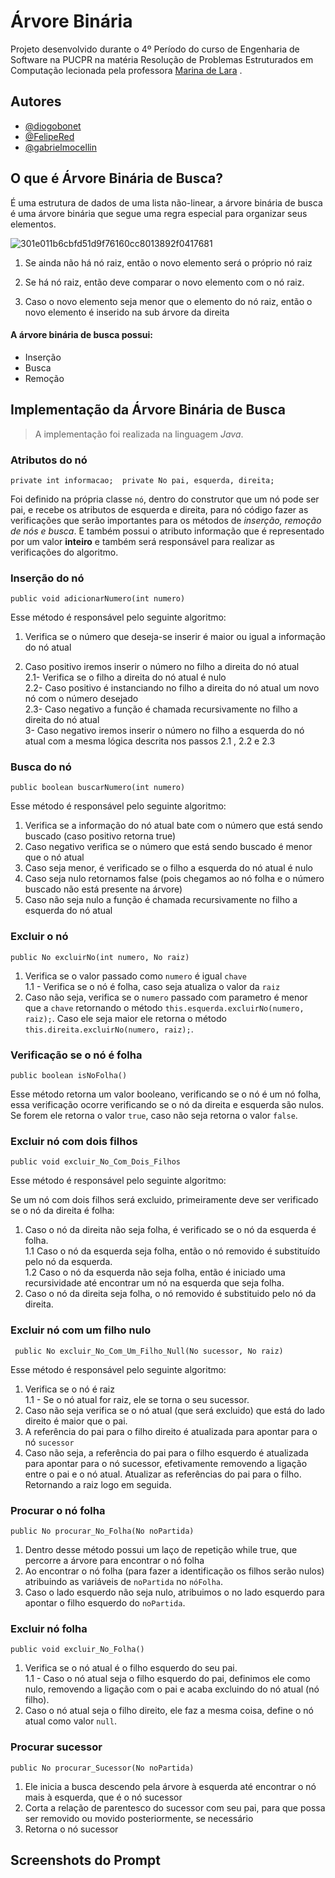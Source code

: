 # Árvore Binária
Projeto desenvolvido durante o 4º Período do curso de Engenharia de Software na PUCPR na matéria Resolução de Problemas Estruturados em Computação lecionada pela professora [Marina de Lara](https://github.com/akitodr) .

## Autores

- [@diogobonet](https://github.com/diogobonet)
- [@FelipeRed](https://github.com/FelipeRed)
- [@gabrielmocellin](https://github.com/gabrielmocellin)


## O que é Árvore Binária de Busca?
É uma estrutura de dados de uma lista não-linear, a árvore binária de busca é uma árvore binária que segue uma regra especial para organizar seus elementos.

![301e011b6cbfd51d9f76160cc8013892f0417681](https://github.com/gabrielmocellin/Arvore-Java/assets/96633512/ac7d92a1-4b46-4d3b-a916-b5be7e999e5b)


1. Se ainda não há nó raiz, então o novo elemento será o próprio nó raiz

2. Se há nó raiz, então deve comparar o novo elemento com o nó raiz. 

3. Caso o novo elemento seja menor que o elemento do nó raiz, então o novo elemento é inserido na sub árvore da direita

#### A árvore binária de busca possui:
- Inserção
- Busca
- Remoção

## Implementação da Árvore Binária de Busca
> A implementação foi realizada na linguagem *Java*.

### Atributos do nó
`private int informacao;  private No pai, esquerda, direita;`

Foi definido na própria classe `nó`, dentro do construtor que um nó pode ser pai, e recebe os atributos de esquerda e direita, para nó código fazer as verificações que serão importantes para os métodos de *inserção, remoção de nós e busca*. E também possui o atributo informação que é representado por um valor **inteiro** e também será responsável para realizar as verificações do algoritmo.

### Inserção do nó
`public void adicionarNumero(int numero)`

Esse método é responsável pelo seguinte algoritmo:

1. Verifica se o número que deseja-se inserir é maior ou igual a informação do nó atual
       
2. Caso positivo iremos inserir o número no filho a direita do nó atual<br>
        2.1- Verifica se o filho a direita do nó atual é nulo <br>
            2.2- Caso positivo é instanciando no filho a direita do nó atual um novo nó com o número desejado<br>
            2.3- Caso negativo a função é chamada recursivamente no filho a direita do nó atual<br>
       3- Caso negativo iremos inserir o número no filho a esquerda do nó atual com a mesma lógica descrita nos passos 2.1 , 2.2 e 2.3

### Busca do nó
`public boolean buscarNumero(int numero)`

Esse método é responsável pelo seguinte algoritmo:
1. Verifica se a informação do nó atual bate com o número que está sendo buscado (caso positivo retorna true)  
2. Caso negativo verifica se o número que está sendo buscado é menor que o nó atual
3. Caso seja menor, é verificado se o filho a esquerda do nó atual é nulo
4. Caso seja nulo retornamos false (pois chegamos ao nó folha e o número buscado não está presente na árvore)
5. Caso não seja nulo a função é chamada recursivamente no filho a esquerda do nó atual

### Excluir o nó
`public No excluirNo(int numero, No raiz)`

1. Verifica se o valor passado como `numero` é igual `chave`<br>
1.1 - Verifica se o nó é folha, caso seja atualiza o valor da `raiz` <br>
2. Caso não seja, verifica se o `numero` passado com parametro é menor que a `chave` retornando o método `this.esquerda.excluirNo(numero, raiz);`.
Caso ele seja maior ele retorna o método `this.direita.excluirNo(numero, raiz);`.


### Verificação se o nó é folha
`public boolean isNoFolha()`

Esse método retorna um valor booleano, verificando se o nó é um nó folha, essa verificação ocorre verificando se o nó da direita e esquerda são nulos. Se forem ele retorna o valor `true`, caso não seja retorna o valor `false`.

### Excluir nó com dois filhos
`public void excluir_No_Com_Dois_Filhos`

Esse método é responsável pelo seguinte algoritmo: <br>

Se um nó com dois filhos será excluido, primeiramente deve ser verificado se o nó da direita é folha:

1. Caso o nó da direita não seja folha, é verificado se o nó da esquerda é folha. <br>
    1.1 Caso o nó da esquerda seja folha, então o nó removido é substituído pelo nó da esquerda.<br>
    1.2 Caso o nó da esquerda não seja folha, então é iniciado uma recursividade até encontrar um nó na esquerda que seja folha.<br>
2. Caso o nó da direita seja folha, o nó removido é substituido pelo nó da direita.

### Excluir nó com um filho nulo
` public No excluir_No_Com_Um_Filho_Null(No sucessor, No raiz)`

Esse método é responsável pelo seguinte algoritmo: <br>

1. Verifica se o nó é raiz<br>
    1.1 - Se o nó atual for raiz, ele se torna o seu sucessor. <br>
2. Caso não seja verifica se o nó atual (que será excluido) que está do lado direito é maior que o pai.
3. A referência do pai para o filho direito é atualizada para apontar para o nó `sucessor`
4. Caso não seja, a referência do pai para o filho esquerdo é atualizada para apontar para o nó sucessor, efetivamente removendo a ligação entre o pai e o nó atual. Atualizar as referências do pai para o filho. Retornando a raiz logo em seguida.

### Procurar o nó folha
`public No procurar_No_Folha(No noPartida)`

1. Dentro desse método possui um laço de repetição while true, que percorre a árvore para encontrar o nó folha
2. Ao encontrar o nó folha (para fazer a identificação os filhos serão nulos) atribuindo as variáveis de `noPartida` no `nóFolha`. 
3. Caso o lado esquerdo não seja nulo, atribuimos o no lado esquerdo para apontar o filho esquerdo do `noPartida`.

### Excluir nó folha
`public void excluir_No_Folha()`

1. Verifica se o nó atual é o filho esquerdo do seu pai. <br>
1.1 - Caso o nó atual seja o filho esquerdo do pai, definimos ele como nulo, removendo a ligação com o pai e acaba excluindo do nó atual (nó filho).
2. Caso o nó atual seja o filho direito, ele faz a mesma coisa, define o nó atual como valor `null`.


### Procurar sucessor
`public No procurar_Sucessor(No noPartida)`
 1. Ele inicia a busca descendo pela árvore à esquerda até encontrar o nó mais à esquerda, que é o nó sucessor <br>
 2. Corta a relação de parentesco do sucessor com seu pai, para que possa ser removido ou movido posteriormente, se necessário <br>
 3. Retorna o nó sucessor

## Screenshots do Prompt
